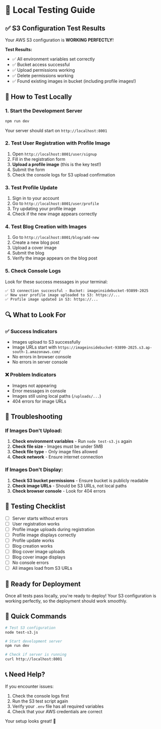 # 🧪 Local Testing Guide

## ✅ S3 Configuration Test Results
Your AWS S3 configuration is **WORKING PERFECTLY**! 

**Test Results:**
- ✅ All environment variables set correctly
- ✅ Bucket access successful
- ✅ Upload permissions working
- ✅ Delete permissions working
- ✅ Found existing images in bucket (including profile images!)

## 🚀 How to Test Locally

### 1. Start the Development Server
```bash
npm run dev
```
Your server should start on `http://localhost:8001`

### 2. Test User Registration with Profile Image
1. Open `http://localhost:8001/user/signup`
2. Fill in the registration form
3. **Upload a profile image** (this is the key test!)
4. Submit the form
5. Check the console logs for S3 upload confirmation

### 3. Test Profile Update
1. Sign in to your account
2. Go to `http://localhost:8001/user/profile`
3. Try updating your profile image
4. Check if the new image appears correctly

### 4. Test Blog Creation with Images
1. Go to `http://localhost:8001/blog/add-new`
2. Create a new blog post
3. Upload a cover image
4. Submit the blog
5. Verify the image appears on the blog post

### 5. Check Console Logs
Look for these success messages in your terminal:
```
✅ S3 connection successful - Bucket: imageinsidebucket-93899-2025
✅ New user profile image uploaded to S3: https://...
✅ Profile image updated in S3: https://...
```

## 🔍 What to Look For

### ✅ Success Indicators
- Images upload to S3 successfully
- Image URLs start with `https://imageinsidebucket-93899-2025.s3.ap-south-1.amazonaws.com/`
- No errors in browser console
- No errors in server console

### ❌ Problem Indicators
- Images not appearing
- Error messages in console
- Images still using local paths (`/uploads/...`)
- 404 errors for image URLs

## 🐛 Troubleshooting

### If Images Don't Upload:
1. **Check environment variables** - Run `node test-s3.js` again
2. **Check file size** - Images must be under 5MB
3. **Check file type** - Only image files allowed
4. **Check network** - Ensure internet connection

### If Images Don't Display:
1. **Check S3 bucket permissions** - Ensure bucket is publicly readable
2. **Check image URLs** - Should be S3 URLs, not local paths
3. **Check browser console** - Look for 404 errors

## 📝 Testing Checklist

- [ ] Server starts without errors
- [ ] User registration works
- [ ] Profile image uploads during registration
- [ ] Profile image displays correctly
- [ ] Profile update works
- [ ] Blog creation works
- [ ] Blog cover image uploads
- [ ] Blog cover image displays
- [ ] No console errors
- [ ] All images load from S3 URLs

## 🎯 Ready for Deployment

Once all tests pass locally, you're ready to deploy! Your S3 configuration is working perfectly, so the deployment should work smoothly.

## 🔧 Quick Commands

```bash
# Test S3 configuration
node test-s3.js

# Start development server
npm run dev

# Check if server is running
curl http://localhost:8001
```

## 📞 Need Help?

If you encounter issues:
1. Check the console logs first
2. Run the S3 test script again
3. Verify your `.env` file has all required variables
4. Check that your AWS credentials are correct

Your setup looks great! 🎉 